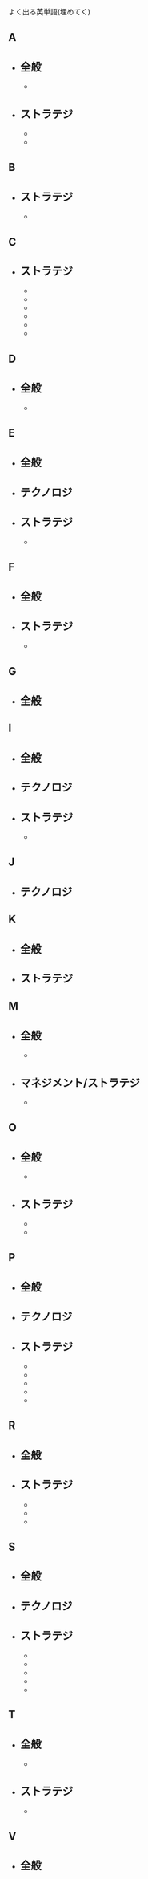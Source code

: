 よく出る英単語(埋めてく)

## A
- 全般
  - 
  - 
- ストラテジ
  - 
  - 
  - 

## B
- ストラテジ
  - 
  - 

## C
- ストラテジ
  - 
  - 
  - 
  - 
  - 
  - 
  - 

## D
- 全般
  - 
  - 

## E
- 全般
  - 
- テクノロジ
  - 
- ストラテジ
  - 
  - 

## F
- 全般
  - 
- ストラテジ
  - 
  - 

## G
- 全般
  - 

## I
- 全般
  - 
- テクノロジ
  - 
- ストラテジ
  - 
  - 

## J
- テクノロジ
  - 

## K
- 全般
  - 
- ストラテジ
  - 

## M
- 全般
  - 
  - 
- マネジメント/ストラテジ
  - 
  - 

## O
- 全般
  - 
  - 
- ストラテジ
  - 
  - 
  - 

## P
- 全般
  - 
- テクノロジ
  - 
- ストラテジ
  - 
  - 
  - 
  - 
  - 
  - 

## R
- 全般
  - 
- ストラテジ
  - 
  - 
  - 
  - 

## S
- 全般
  - 
- テクノロジ
  - 
- ストラテジ
  - 
  - 
  - 
  - 
  - 
  - 

## T
- 全般
  - 
  - 
- ストラテジ
  - 
  - 

## V
- 全般
  - 

